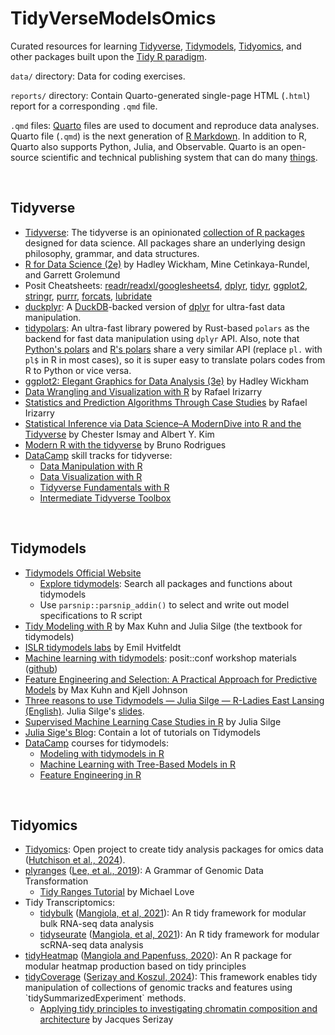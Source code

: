 # TidyVerseModelsOmics

Curated resources for learning [Tidyverse](https://www.tidyverse.org/), [Tidymodels](https://www.tidymodels.org/), [Tidyomics](https://github.com/tidyomics), and other packages built upon the [Tidy R paradigm](https://tidyr.tidyverse.org/articles/tidy-data.html).

`data/` directory: Data for coding exercises.

`reports/` directory: Contain Quarto-generated single-page HTML (`.html`) report for a corresponding `.qmd` file.

`.qmd` files: [Quarto](https://quarto.org/) files are used to document and reproduce data analyses. Quarto file (`.qmd`) is the next generation of [R Markdown](https://rmarkdown.rstudio.com/). In addition to R, Quarto also supports Python, Julia, and Observable. Quarto is an open-source scientific and technical publishing system that can do many [things](https://quarto.org/docs/guide/).

<br>

## Tidyverse

-   [Tidyverse](https://www.tidyverse.org/): The tidyverse is an opinionated [collection of R packages](https://www.tidyverse.org/packages) designed for data science. All packages share an underlying design philosophy, grammar, and data structures.
-   [R for Data Science (2e)](https://r4ds.hadley.nz/) by Hadley Wickham, Mine Cetinkaya-Rundel, and Garrett Grolemund
-   Posit Cheatsheets: [readr/readxl/googlesheets4](https://rstudio.github.io/cheatsheets/html/data-import.html), [dplyr](https://rstudio.github.io/cheatsheets/html/data-transformation.html), [tidyr](https://rstudio.github.io/cheatsheets/html/tidyr.html), [ggplot2](https://rstudio.github.io/cheatsheets/html/data-visualization.html), [stringr](https://rstudio.github.io/cheatsheets/html/strings.html), [purrr](https://rstudio.github.io/cheatsheets/html/purrr.html), [forcats](https://rstudio.github.io/cheatsheets/html/factors.html), [lubridate](https://rstudio.github.io/cheatsheets/html/lubridate.html)
-   [duckplyr](https://duckplyr.tidyverse.org/): A [DuckDB](https://duckdb.org/)-backed version of [dplyr](https://dplyr.tidyverse.org/) for ultra-fast data manipulation.
-   [tidypolars](https://github.com/etiennebacher/tidypolars): An ultra-fast library powered by Rust-based `polars` as the backend for fast data manipulation using `dplyr` API. Also, note that [Python's polars](https://pola.rs/) and [R's polars](https://pola-rs.github.io/r-polars/) share a very similar API (replace `pl.` with `pl$` in R in most cases), so it is super easy to translate polars codes from R to Python or vice versa.
-   [ggplot2: Elegant Graphics for Data Analysis (3e)](https://ggplot2-book.org/) by Hadley Wickham
-   [Data Wrangling and Visualization with R](https://rafalab.dfci.harvard.edu/dsbook-part-1/) by Rafael Irizarry
-   [Statistics and Prediction Algorithms Through Case Studies](https://rafalab.dfci.harvard.edu/dsbook-part-2/) by Rafael Irizarry
-   [Statistical Inference via Data Science–A ModernDive into R and the Tidyverse](https://moderndive.com/) by Chester Ismay and Albert Y. Kim
-   [Modern R with the tidyverse](https://modern-rstats.eu/) by Bruno Rodrigues
-   [DataCamp](https://www.datacamp.com/) skill tracks for tidyverse:
    -   [Data Manipulation with R](https://www.datacamp.com/tracks/data-manipulation-with-r)
    -   [Data Visualization with R](https://www.datacamp.com/tracks/data-visualization-with-r)
    -   [Tidyverse Fundamentals with R](https://www.datacamp.com/tracks/tidyverse-fundamentals)
    -   [Intermediate Tidyverse Toolbox](https://www.datacamp.com/tracks/intermediate-tidyverse-toolbox)

<br>

## Tidymodels

-   [Tidymodels Official Website](https://www.tidymodels.org/)
    -   [Explore tidymodels](https://www.tidymodels.org/find/): Search all packages and functions about tidymodels
    -   Use `parsnip::parsnip_addin()` to select and write out model specifications to R script
-   [Tidy Modeling with R](https://www.tmwr.org/) by Max Kuhn and Julia Silge (the textbook for tidymodels)
-   [ISLR tidymodels labs](https://emilhvitfeldt.github.io/ISLR-tidymodels-labs/) by Emil Hvitfeldt
-   [Machine learning with tidymodels](https://workshops.tidymodels.org/): posit::conf workshop materials ([github](https://github.com/tidymodels/workshops/tree/main))
-   [Feature Engineering and Selection: A Practical Approach for Predictive Models](http://www.feat.engineering/) by Max Kuhn and Kjell Johnson
-   [Three reasons to use Tidymodels — Julia Silge — R-Ladies East Lansing (English)](https://youtu.be/86KaMXHuzK4?si=Ep3xeAY3me_PVIdB). Julia Silge's [slides](https://juliasilge.github.io/r-ladies-east-lansing/#1).
-   [Supervised Machine Learning Case Studies in R](https://supervised-ml-course.netlify.app/) by Julia Silge
-   [Julia Sige's Blog](https://juliasilge.com/blog/): Contain a lot of tutorials on Tidymodels
-   [DataCamp](https://www.datacamp.com/) courses for tidymodels:
    -   [Modeling with tidymodels in R](https://www.datacamp.com/courses/modeling-with-tidymodels-in-r)
    -   [Machine Learning with Tree-Based Models in R](https://www.datacamp.com/courses/machine-learning-with-tree-based-models-in-r)
    -   [Feature Engineering in R](https://www.datacamp.com/courses/feature-engineering-in-r)

<br>

## Tidyomics

-   [Tidyomics](https://www.bioconductor.org/packages/release/bioc/html/tidyomics.html): Open project to create tidy analysis packages for omics data ([Hutchison et al., 2024](https://www.nature.com/articles/s41592-024-02299-2)).
-   [plyranges](https://www.bioconductor.org/packages/release/bioc/html/plyranges.html) ([Lee, et al., 2019](https://genomebiology.biomedcentral.com/articles/10.1186/s13059-018-1597-8)): A Grammar of Genomic Data Transformation
    -   [Tidy Ranges Tutorial](https://tidyomics.github.io/tidy-ranges-tutorial/) by Michael Love
-   Tidy Transcriptomics:
    -   [tidybulk](https://bioconductor.org/packages/release/bioc/html/tidybulk.html) ([Mangiola, et al, 2021](https://genomebiology.biomedcentral.com/articles/10.1186/s13059-020-02233-7)): An R tidy framework for modular bulk RNA-seq data analysis
    -   [tidyseurate](https://stemangiola.github.io/tidyseurat/) ([Mangiola, et al, 2021](https://academic.oup.com/bioinformatics/article/37/22/4100/6283576)): An R tidy framework for modular scRNA-seq data analysis
-   [tidyHeatmap](https://stemangiola.github.io/tidyHeatmap/) ([Mangiola and Papenfuss, 2020](https://joss.theoj.org/papers/10.21105/joss.02472)): An R package for modular heatmap production based on tidy principles
-   [tidyCoverage](https://bioconductor.org/packages/release/bioc/html/tidyCoverage.html) ([Serizay and Koszul, 2024](https://academic.oup.com/bioinformatics/article/40/8/btae487/7723482)): This framework enables tidy manipulation of collections of genomic tracks and features using \`tidySummarizedExperiment\` methods.
    -   [Applying tidy principles to investigating chromatin composition and architecture](https://jserizay.com/Bioc2024tidyworkshop/articles/workshop.html) by Jacques Serizay